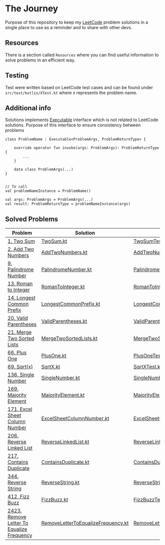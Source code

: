 # The Journey

Purpose of this repository to keep my [LeetCode](https://leetcode.com) problem solutions in a single place to use as a
reminder and to share with other devs.

## Resources

There is a section called `Resources` where you can find useful information to solve problems in an efficient way.

## Testing

Test were written based on LeetCode test cases and can be found under `src/test/kotlin/XTest.kt` where `X` represents
the problem name.

## Additional info

Solutions
implements [Executable](https://github.com/mitsinsar/TheJourney/blob/master/src/main/kotlin/core/Executable.kt)
interface which is not related to LeetCode solutions. Purpose of this interface to ensure consistency between problems

```
class ProblemName : Executable<ProblemArgs, ProblemReturnType> {

    override operator fun invoke(args: ProblemArgs): ProblemReturnType {
        ...
    }

    data class ProblemArgs(...)
}


// To call
val problemNameInstance = ProblemName()

val args: ProblemArgs = ProblemArgs(...)
val result: ProblemReturnType = problemNameInstance(args)
```

## Solved Problems

| Problem                                                                                                         | Solution                                                                                                                                               | Problem Test                                                                                                                                         | Related Resource                                                                                                           |
|-----------------------------------------------------------------------------------------------------------------|--------------------------------------------------------------------------------------------------------------------------------------------------------|------------------------------------------------------------------------------------------------------------------------------------------------------|----------------------------------------------------------------------------------------------------------------------------|
| [1. Two Sum](https://leetcode.com/problems/two-sum/)                                                            | [TwoSum.kt](https://github.com/mitsinsar/TheJourney/blob/master/src/main/kotlin/solutions/TwoSum.kt)                                                   | [TwoSumTest.kt](https://github.com/mitsinsar/TheJourney/blob/master/src/test/kotlin/TwoSumTest.kt)                                                   | [HashMap.md](https://github.com/mitsinsar/TheJourney/blob/master/resources/HashMap.md)                                     |
| [2. Add Two Numbers](https://leetcode.com/problems/add-two-numbers/)                                            | [AddTwoNumbers.kt](https://github.com/mitsinsar/TheJourney/blob/master/src/main/kotlin/solutions/AddTwoNumbers.kt)                                     | [AddTwoNumbersTest.kt](https://github.com/mitsinsar/TheJourney/blob/master/src/test/kotlin/AddTwoNumbersTest.kt)                                     |                                                                                                                            |
| [9. Palindrome Number](https://leetcode.com/problems/palindrome-number/)                                        | [PalindromeNumber.kt](https://github.com/mitsinsar/TheJourney/blob/master/src/main/kotlin/solutions/PalindromeNumber.kt)                               | [PalindromeNumberTest.kt](https://github.com/mitsinsar/TheJourney/blob/master/src/test/kotlin/PalindromeNumberTest.kt)                               |                                                                                                                            |
| [13. Roman to Integer](https://leetcode.com/problems/roman-to-integer/)                                         | [RomanToInteger.kt](https://github.com/mitsinsar/TheJourney/blob/master/src/main/kotlin/solutions/RomanToInteger.kt)                                   | [RomanToIntegerTest.kt](https://github.com/mitsinsar/TheJourney/blob/master/src/test/kotlin/RomanToIntegerTest.kt)                                   | [VariableOrNotVariable.md](https://github.com/mitsinsar/TheJourney/blob/master/resources/VariableOrNotVariable.md)         |
| [14. Longest Common Prefix](https://leetcode.com/problems/longest-common-prefix/)                               | [LongestCommonPrefix.kt](https://github.com/mitsinsar/TheJourney/blob/master/src/main/kotlin/solutions/LongestCommonPrefix.kt)                         | [LongestCommonPrefixTest.kt](https://github.com/mitsinsar/TheJourney/blob/master/src/test/kotlin/LongestCommonPrefixTest.kt)                         |                                                                                                                            |
| [20. Valid Parentheses](https://leetcode.com/problems/valid-parentheses/)                                       | [ValidParentheses.kt](https://github.com/mitsinsar/TheJourney/blob/master/src/main/kotlin/solutions/ValidParentheses.kt)                               | [ValidParenthesesTest.kt](https://github.com/mitsinsar/TheJourney/blob/master/src/test/kotlin/ValidParenthesesTest.kt)                               |                                                                                                                            |
| [21. Merge Two Sorted Lists](https://leetcode.com/problems/merge-two-sorted-lists/)                             | [MergeTwoSortedLists.kt](https://github.com/mitsinsar/TheJourney/blob/master/src/main/kotlin/solutions/MergeTwoSortedLists.kt)                         | [MergeTwoSortedListsTest.kt](https://github.com/mitsinsar/TheJourney/blob/master/src/test/kotlin/MergeTwoSortedListsTest.kt)                         |                                                                                                                            |
| [66. Plus One](https://leetcode.com/problems/plus-one/)                                                         | [PlusOne.kt](https://github.com/mitsinsar/TheJourney/blob/master/src/main/kotlin/solutions/PlusOne.kt)                                                 | [PlusOneTest.kt](https://github.com/mitsinsar/TheJourney/blob/master/src/test/kotlin/PlusOneTest.kt)                                                 |                                                                                                                            |
| [69. Sqrt(x)](https://leetcode.com/problems/sqrtx/)                                                             | [SqrtX.kt](https://github.com/mitsinsar/TheJourney/blob/master/src/main/kotlin/solutions/SqrtX.kt)                                                     | [SqrtXTest.kt](https://github.com/mitsinsar/TheJourney/blob/master/src/test/kotlin/SqrtXTest.kt)                                                     |                                                                                                                            |
| [136. Single Number](https://leetcode.com/problems/single-number/)                                              | [SingleNumber.kt](https://github.com/mitsinsar/TheJourney/blob/master/src/main/kotlin/solutions/SingleNumber.kt)                                       | [SingleNumberTest.kt](https://github.com/mitsinsar/TheJourney/blob/master/src/test/kotlin/SingleNumberTest.kt)                                       |                                                                                                                            |
| [169. Majority Element](https://leetcode.com/problems/majority-element/)                                        | [MajorityElement.kt](https://github.com/mitsinsar/TheJourney/blob/master/src/main/kotlin/solutions/MajorityElement.kt)                                 | [MajorityElementTest.kt](https://github.com/mitsinsar/TheJourney/blob/master/src/test/kotlin/MajorityElementTest.kt)                                 | [BoyerMooreVotingAlgorithm.md](https://github.com/mitsinsar/TheJourney/blob/master/resources/BoyerMooreVotingAlgorithm.md) |
| [171. Excel Sheet Column Number](https://leetcode.com/problems/excel-sheet-column-number/)                      | [ExcelSheetColumnNumber.kt](https://github.com/mitsinsar/TheJourney/blob/master/src/main/kotlin/solutions/ExcelSheetColumnNumber.kt)                   | [ExcelSheetColumnNumberTest.kt](https://github.com/mitsinsar/TheJourney/blob/master/src/test/kotlin/ExcelSheetColumnNumberTest.kt)                   |                                                                                                                            |
| [206. Reverse Linked List](https://leetcode.com/problems/reverse-linked-list/)                                  | [ReverseLinkedList.kt](https://github.com/mitsinsar/TheJourney/blob/master/src/main/kotlin/solutions/ReverseLinkedList.kt)                             | [ReverseLinkedListTest.kt](https://github.com/mitsinsar/TheJourney/blob/master/src/test/kotlin/ReverseLinkedListTest.kt)                             |                                                                                                                            |
| [217. Contains Duplicate](https://leetcode.com/problems/contains-duplicate/)                                    | [ContainsDuplicate.kt](https://github.com/mitsinsar/TheJourney/blob/master/src/main/kotlin/solutions/ContainsDuplicate.kt)                             | [ContainsDuplicateTest.kt](https://github.com/mitsinsar/TheJourney/blob/master/src/test/kotlin/ContainsDuplicateTest.kt)                             |                                                                                                                            |
| [344. Reverse String](https://leetcode.com/problems/reverse-string/)                                            | [ReverseString.kt](https://github.com/mitsinsar/TheJourney/blob/master/src/main/kotlin/solutions/ReverseString.kt)                                     | [ReverseStringTest.kt](https://github.com/mitsinsar/TheJourney/blob/master/src/test/kotlin/ReverseStringTest.kt)                                     |                                                                                                                            |
| [412. Fizz Buzz](https://leetcode.com/problems/fizz-buzz/)                                                      | [FizzBuzz.kt](https://github.com/mitsinsar/TheJourney/blob/master/src/main/kotlin/solutions/FizzBuzz.kt)                                               | [FizzBuzzTest.kt](https://github.com/mitsinsar/TheJourney/blob/master/src/test/kotlin/FizzBuzzTest.kt)                                               |                                                                                                                            |
| [2423. Remove Letter To Equalize Frequency](https://leetcode.com/problems/remove-letter-to-equalize-frequency/) | [RemoveLetterToEqualizeFrequency.kt](https://github.com/mitsinsar/TheJourney/blob/master/src/main/kotlin/solutions/RemoveLetterToEqualizeFrequency.kt) | [RemoveLetterToEqualizeFrequencyTest.kt](https://github.com/mitsinsar/TheJourney/blob/master/src/test/kotlin/RemoveLetterToEqualizeFrequencyTest.kt) |                                                                                                                            |
